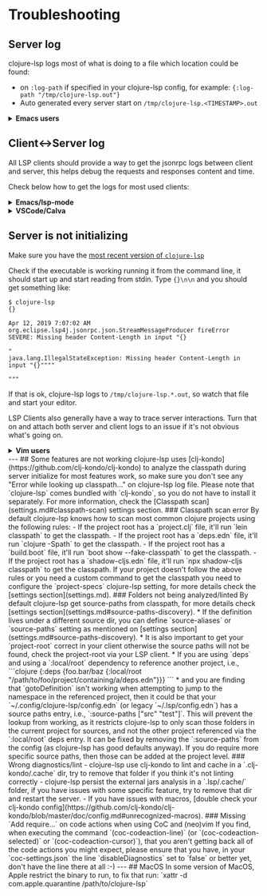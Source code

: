 # Troubleshooting

## Server log

clojure-lsp logs most of what is doing to a file which location could be found:

- on `:log-path` if specified in your clojure-lsp config, for example: `{:log-path "/tmp/clojure-lsp.out"}`
- Auto generated every server start on `/tmp/clojure-lsp.<TIMESTAMP>.out`

<details>
<summary><b>Emacs users</b></summary>
You can open server logs in a buffer with <code>M-x</code> <code>lsp-clojure-server-log</code>.

</details>

## Client<->Server log

All LSP clients should provide a way to get the jsonrpc logs between client and server, this helps debug the requests and responses content and time.

Check below how to get the logs for most used clients:

<details>
<summary><b>Emacs/lsp-mode</b></summary>
<a href="https://emacs-lsp.github.io/lsp-mode/page/troubleshooting/#log-client-server-json">https://emacs-lsp.github.io/lsp-mode/page/troubleshooting/#log-client-server-json</a>

</details>

<details>
<summary><b>VSCode/Calva</b></summary>
<a href="https://calva.io/clojure-lsp/#viewing-the-logs-between-the-client-and-server">https://calva.io/clojure-lsp/#viewing-the-logs-between-the-client-and-server</a>

</details>

## Server is not initializing

Make sure you have the [most recent version of `clojure-lsp`](installation.md#native-binary-recommended)

Check if the executable is working running it from the command line, it should start up and start reading from stdin.
Type `{}\n\n` and you should get something like:

```
$ clojure-lsp
{}

Apr 12, 2019 7:07:02 AM org.eclipse.lsp4j.jsonrpc.json.StreamMessageProducer fireError
SEVERE: Missing header Content-Length in input "{}

"
java.lang.IllegalStateException: Missing header Content-Length in input "{}""""

"""
```

If that is ok, clojure-lsp logs to `/tmp/clojure-lsp.*.out`, so watch that file and start your editor.

LSP Clients also generally have a way to trace server interactions. Turn that on and attach both server and client logs to an issue if it's not obvious what's going on.

<details>
<summary><b>Vim users</b></summary>
For example, if you are using <a href="https://neovim.io/">neovim</a> with
<a href="https://github.com/neoclide/coc.nvim">CoC</a>, first ensure that
<code>trace.server</code> is set to <code>verbose</code> in your <code>coc-settings.json</code> file,
e.g.,

<pre>
<code>
  "languageserver": {
    "clojure-lsp": {
      "command": "clojure-lsp",
      "filetypes": ["clojure"],
      "disableDiagnostics": false,
      "rootPatterns": ["deps.edn", "project.clj"],
      "additionalSchemes": ["jar", "zipfile"],
      "trace.server": "verbose",
      "initializationOptions": {
        "project-specs": [{
          "project-path": "deps.edn",
          "classpath-cmd": ["clj", "-Spath"]
        }],
        "use-metadata-for-privacy?": true,
        "ignore-classpath-directories": true
      }
    }
  }
</code>
<pre/>

Then, once vim has loaded (and clojure-lsp has initialised), you can
issue this command:

<code>:CocCommand workspace.showOutput</code>

This will show the JSON request/response bodies that go between vim
and clojure-lsp. Please capture that information if you need help in
tracking down the problem you are experiencing (either by reporting
github issues, or talking with someone in Slack/Discord or
whatever...)

</details>

---

## Some features are not working

clojure-lsp uses [clj-kondo](https://github.com/clj-kondo/clj-kondo) to analyze the classpath
during server initialize for most features work, so make sure you don't see any "Error while looking up classpath..." on clojure-lsp log file.

Please note that `clojure-lsp` comes bundled with `clj-kondo`, so you do not have to install it separately.

For more information, check the [Classpath scan](settings.md#classpath-scan) settings section.

### Classpath scan error

By default clojure-lsp knows how to scan most common clojure projects using the following rules:

- If the project root has a `project.clj` file, it'll run `lein classpath` to get the classpath.
- If the project root has a `deps.edn` file, it'll run `clojure -Spath` to get the classpath.
- If the project root has a `build.boot` file, it'll run `boot show --fake-classpath` to get the classpath.
- If the project root has a `shadow-cljs.edn` file, it'll run `npx shadow-cljs classpath` to get the classpath.

If your project doesn't follow the above rules or you need a custom command to get the classpath you need to configure the `project-specs` clojure-lsp setting, for more details check the [settings section](settings.md).

### Folders not being analyzed/linted

By default clojure-lsp get source-paths from classpath, for more details check [settings section](settings.md#source-paths-discovery).

* If the definition lives under a different source dir, you can define `source-aliases` or `source-paths` setting as mentioned on [settings section](settings.md#source-paths-discovery).

* It is also important to get your `project-root` correct in your client otherwise the source paths will not be found, check the project-root via your LSP client.

* If you are using `deps` and using a `:local/root` dependency to reference another project, i.e.,

```clojure
{:deps {foo.bar/baz {:local/root "/path/to/foo/project/containing/a/deps.edn"}}}
```

* and you are finding that `gotoDefinition` isn't working when attempting to jump to the namespace in the referenced project, then
it could be that your `~/.config/clojure-lsp/config.edn` (or legacy `~/.lsp/config.edn`) has a source paths entry, i.e., `:source-paths
["src" "test"]`. This will prevent the lookup from working, as it restricts clojure-lsp to only scan those folders in the
current project for sources, and not the other project referenced via the `:local/root` deps entry. It can be fixed by removing
the `:source-paths` from the config (as clojure-lsp has good defaults anyway). If you do require more specific source paths,
then those can be added at the project level.

### Wrong diagnostics/lint

- clojure-lsp use clj-kondo to lint and cache in a `.clj-kondo/.cache` dir, try to remove that folder if you think it's not linting correctly
- clojure-lsp persist the external jars analysis in a `.lsp/.cache/` folder, if you have issues with some specific feature,
try to remove that dir and restart the server.
- If you have issues with macros, [double check your clj-kondo config](https://github.com/clj-kondo/clj-kondo/blob/master/doc/config.md#unrecognized-macros).

### Missing `Add require...` on code actions when using CoC and (neo)vim

If you find, when executing the command
`(coc-codeaction-line)` (or `(coc-codeaction-selected)` or
`(coc-codeaction-cursor)`), that you aren't getting back
all of the code actions you might expect, please ensure that you have,
in your `coc-settings.json` the line `disableDiagnostics` set to
`false` or better yet, don't have the line there at all :-)

---
## MacOS

In some version of MacOS, Apple restrict the binary to run, to fix that run: `xattr -d com.apple.quarantine /path/to/clojure-lsp`
